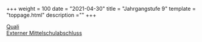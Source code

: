 +++
weight = 100
date = "2021-04-30"
title = "Jahrgangstufe 9"
template = "toppage.html"
description =""
+++

[Quali](/schullebenseiten/quali)  
[Externer Mittelschulabschluss](/schullebenseiten/externer-mittelschulabschluss)
